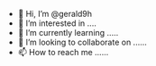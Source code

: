 - 👋 Hi, I’m @gerald9h 
- 👀 I’m interested in ....
- 🌱 I’m currently learning .....
- 💞️ I’m looking to collaborate on ......
- 📫 How to reach me ......

<!---
gerald9h/gerald9h is a ✨ special ✨ repository because its `README.md` (this file) appears on your GitHub profile.
You can click the Preview link to take a look at your changes.
--->
